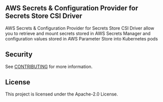 ## AWS Secrets & Configuration Provider for Secrets Store CSI Driver

AWS Secrets & Configuration Provider for Secrets Store CSI Driver allow you to retrieve and mount secrets stored in AWS Secrets Manager and configuration values stored in AWS Parameter Store into Kubernetes pods

## Security

See [CONTRIBUTING](CONTRIBUTING.md#security-issue-notifications) for more information.

## License

This project is licensed under the Apache-2.0 License.

